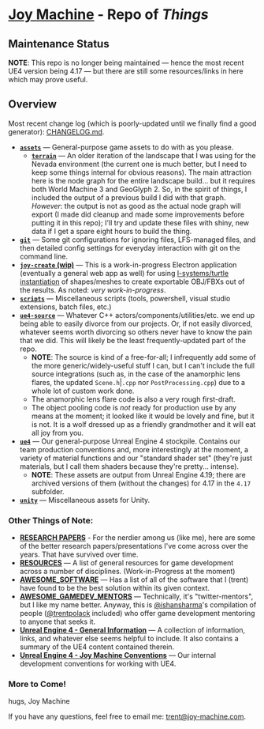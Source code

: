 # [Joy Machine](https://joy-machine.com/) - Repo of *Things*
## Maintenance Status
**NOTE**: This repo is no longer being maintained — hence the most recent UE4 version being 4.17 — but there are still some resources/links in here which may prove useful.

## Overview
Most recent change log (which is poorly-updated until we finally find a good generator): [CHANGELOG.md](https://github.com/joymachinegames/CALVINBALL/blob/master/CHANGELOG.md).

* [**`assets`**](https://github.com/joymachinegames/CALVINBALL/tree/master/assets) — General-purpose game assets to do with as you please.
    * [**`terrain`**](https://github.com/joymachinegames/CALVINBALL/tree/master/assets/terrain) — An older iteration of the landscape that I was using for the Nevada environment (the current one is much better, but I need to keep some things internal for obvious reasons). The main attraction here is the node graph for the entire landscape build... but it requires both World Machine 3 and GeoGlyph 2. So, in the spirit of things, I included the output of a previous build I did with that graph. *However*: the output is not as good as the actual node graph will export (I made did cleanup and made some improvements before putting it in this repo); I'll try and update these files with shiny, new data if I get a spare eight hours to build the thing.
* [**`git`**](https://github.com/joymachinegames/CALVINBALL/tree/master/git) — Some git configurations for ignoring files, LFS-managed files, and then detailed config settings for everyday interaction with git on the command line.
* [**`joy-create` (wip)**](https://github.com/joymachinegames/CALVINBALL/tree/feature/joy-create-v0.1/joy-create) — This is a work-in-progress Electron application (eventually a general web app as well) for using [l-systems/turtle instantiation](https://cgjennings.ca/articles/l-systems.html) of shapes/meshes to create exportable OBJ/FBXs out of the results. As noted: *very work-in-progress*.
* [**`scripts`**](https://github.com/joymachinegames/CALVINBALL/tree/master/scripts) — Miscellaneous scripts (tools, powershell, visual studio extensions, batch files, etc.) 
* [**`ue4-source`**](https://github.com/joymachinegames/CALVINBALL/tree/master/ue4-source) — Whatever C++ actors/components/utilities/etc. we end up being able to easily divorce from our projects. Or, if not easily divorced, whatever seems worth divorcing so others never have to know the pain that we did. This will likely be the least frequently-updated part of the repo.
   * **NOTE**: The source is kind of a free-for-all; I infrequently add some of the more generic/widely-useful stuff I can, but I can't include the full source integrations (such as, in the case of the anamorphic lens flares, the updated `Scene.h`|`.cpp` nor `PostProcessing.cpp`) due to a whole lot of custom work done.
   * The anamorphic lens flare code is also a very rough first-draft.
   * The object pooling code is _not_ ready for production use by any means at the moment; it looked like it would be lovely and fine, but it is not. It is a wolf dressed up as a friendly grandmother and it will eat all joy from you.
* [**`ue4`**](https://github.com/joymachinegames/CALVINBALL/tree/master/ue4) — Our general-purpose Unreal Engine 4 stockpile. Contains our team production conventions and, more interestingly at the moment, a variety of material functions and our "standard shader set" (they're just materials, but I call them shaders because they're pretty... intense).
   * **NOTE**: These assets are output from Unreal Engine 4.19; there are archived versions of them (without the changes) for 4.17 in the `4.17` subfolder.
* [**`unity`**](https://github.com/joymachinegames/CALVINBALL/tree/master/unity) — Miscellaneous assets for Unity.

### Other Things of Note:
* [**RESEARCH PAPERS**](https://github.com/joymachinegames/CALVINBALL/blob/master/RESEARCH_PAPERS.md) - For the nerdier among us (like me), here are some of the better research papers/presentations I've come across over the years. That have survived over time.
* [**RESOURCES**](https://github.com/joymachinegames/CALVINBALL/blob/master/RESOURCES.md) — A list of general resources for game development across a number of disciplines. (Work-in-Progress at the moment)
* [**AWESOME_SOFTWARE**](https://github.com/joymachinegames/CALVINBALL/blob/master/AWESOME_SOFTWARE.md) — Has a list of all of the software that I (trent) have found to be the best solution within its given context.
* [**AWESOME_GAMEDEV_MENTORS**](https://ishansharma.github.io/twitter-mentors/) — Technically, it's "twitter-mentors", but I like my name better. Anyway, this is [@ishansharma](https://github.com/ishansharma)'s compilation of people ([@trentpolack](https://github.com/trentpolack) included) who offer game development mentoring to anyone that seeks it.
* [**Unreal Engine 4 - General Information**](https://github.com/joymachinegames/CALVINBALL/blob/master/ue4/README.md) — A collection of information, links, and whatever else seems helpful to include. It also contains a summary of the UE4 content contained therein.
* [**Unreal Engine 4 - Joy Machine Conventions**](https://github.com/joymachinegames/CALVINBALL/blob/master/ue4/CONVENTIONS.md) — Our internal development conventions for working with UE4.

### More to Come!
hugs,
Joy Machine

If you have any questions, feel free to email me: [trent@joy-machine.com](mailto:trent@joy-machine.com).
